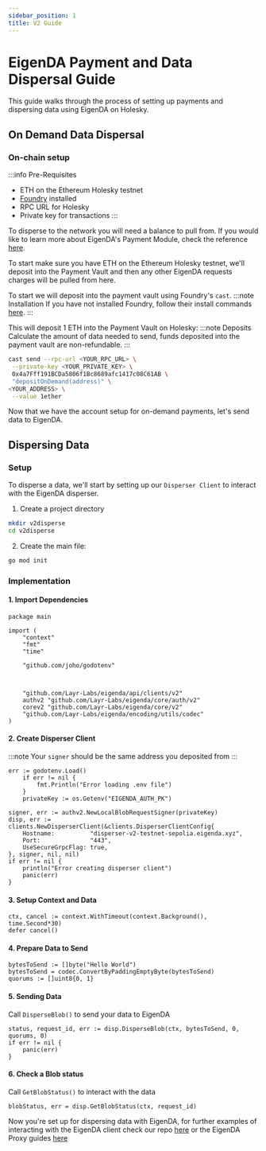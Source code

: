 ```yaml
---
sidebar_position: 1
title: V2 Guide
---
```


# EigenDA Payment and Data Dispersal Guide
This guide walks through the process of setting up payments and dispersing data using EigenDA on Holesky.

## On Demand Data Dispersal
### On-chain setup
:::info Pre-Requisites
- ETH on the Ethereum Holesky testnet
- [Foundry](https://book.getfoundry.sh/getting-started/installation) installed
- RPC URL for Holesky
- Private key for transactions
:::

To disperse to the network you will need a balance to pull from. If you would like to learn more about EigenDA's Payment Module, check the reference [here](../../../core-concepts/payments.md).

To start make sure you have ETH on the Ethereum Holesky testnet, we'll deposit into the Payment Vault and then any other EigenDA requests charges will be pulled from here. 

To start we will deposit into the payment vault using Foundry's `cast`. 
:::note Installation
If you have not installed Foundry, follow their install commands [here](https://book.getfoundry.sh/getting-started/installation). 
:::

This will deposit 1 ETH into the Payment Vault on Holesky:
:::note Deposits
Calculate the amount of data needed to send, funds deposited into the payment vault are non-refundable.
:::

```bash
cast send --rpc-url <YOUR_RPC_URL> \
 --private-key <YOUR_PRIVATE_KEY> \
 0x4a7Fff191BCDa5806f1Bc8689afc1417c08C61AB \
 "depositOnDemand(address)" \
<YOUR_ADDRESS> \
 --value 1ether
```
Now that we have the account setup for on-demand payments, let's send data to EigenDA.

## Dispersing Data
### Setup
To disperse a data, we'll start by setting up our `Disperser Client` to interact with the EigenDA disperser.

1. Create a project directory
```bash
mkdir v2disperse
cd v2disperse
```

2. Create the main file:
```bash
go mod init
```
### Implementation
#### 1. Import Dependencies
```Golang
package main

import (
	"context"
	"fmt"
	"time"

    "github.com/joho/godotenv"

    

	"github.com/Layr-Labs/eigenda/api/clients/v2"
	authv2 "github.com/Layr-Labs/eigenda/core/auth/v2"
	corev2 "github.com/Layr-Labs/eigenda/core/v2"
	"github.com/Layr-Labs/eigenda/encoding/utils/codec"
)
``` 

#### 2. Create Disperser Client
:::note
Your `signer` should be the same address you deposited from
:::
```Golang
err := godotenv.Load()
	if err != nil {
		fmt.Println("Error loading .env file")
	}
	privateKey := os.Getenv("EIGENDA_AUTH_PK")

signer, err := authv2.NewLocalBlobRequestSigner(privateKey)
disp, err := clients.NewDisperserClient(&clients.DisperserClientConfig{
	Hostname:          "disperser-v2-testnet-sepolia.eigenda.xyz",
	Port:              "443",
	UseSecureGrpcFlag: true,
}, signer, nil, nil)
if err != nil {
	println("Error creating disperser client")
	panic(err)
}
```


#### 3. Setup Context and Data
```Golang
ctx, cancel := context.WithTimeout(context.Background(), time.Second*30)
defer cancel()
```

#### 4. Prepare Data to Send
```Golang
bytesToSend := []byte("Hello World")
bytesToSend = codec.ConvertByPaddingEmptyByte(bytesToSend)
quorums := []uint8{0, 1}
```
#### 5. Sending Data
Call `DisperseBlob()` to send your data to EigenDA
```Golang
status, request_id, err := disp.DisperseBlob(ctx, bytesToSend, 0, quorums, 0)
if err != nil {
	panic(err)
}
```

#### 6. Check a Blob status
Call `GetBlobStatus()` to interact with the data
```Golang
blobStatus, err = disp.GetBlobStatus(ctx, request_id)
```

Now you're set up for dispersing data with EigenDA, for further examples of interacting with the EigenDA client check our repo [here](https://github.com/Layr-Labs/eigenda/tree/master/api/clients/v2/examples) or the EigenDA Proxy guides [here](../../eigenda-proxy/eigenda-proxy.md)

